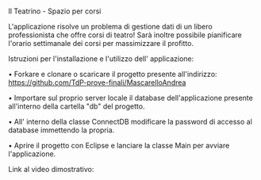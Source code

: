 #
Il Teatrino - Spazio per corsi

L'applicazione risolve un problema di gestione dati di un libero professionista che offre corsi di teatro! Sarà inoltre possibile pianificare l'orario settimanale dei corsi per massimizzare il profitto.

Istruzioni per l'installazione e l'utilizzo dell' applicazione:

  • Forkare e clonare o scaricare il progetto presente all'indirizzo: https://github.com/TdP-prove-finali/MascarelloAndrea

  • Importare sul proprio server locale il database dell'applicazione presente all'interno della cartella "db" del progetto.

  • All' interno della classe ConnectDB modificare la password di accesso al database immettendo la propria.

  • Aprire il progetto con Eclipse e lanciare la classe Main per avviare l'applicazione.

Link al video dimostrativo: 

